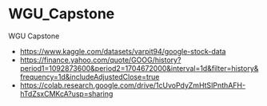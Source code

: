 # WGU_Capstone
WGU Capstone

* https://www.kaggle.com/datasets/varpit94/google-stock-data
* https://finance.yahoo.com/quote/GOOG/history?period1=1092873600&period2=1704672000&interval=1d&filter=history&frequency=1d&includeAdjustedClose=true
* https://colab.research.google.com/drive/1cUvoPdyZmHtSIPnthAFH-hTdZsxCMKcA?usp=sharing
